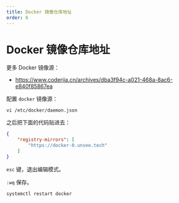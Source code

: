 ```yaml
---
title: Docker 镜像仓库地址
order: 6
---
```


# Docker 镜像仓库地址

更多 Docker 镜像源：

- https://www.coderjia.cn/archives/dba3f94c-a021-468a-8ac6-e840f85867ea

配置 `docker` 镜像源：

```shell
vi /etc/docker/daemon.json
```

之后把下面的代码贴进去：

```json
{
	"registry-mirrors": [
        "https://docker-0.unsee.tech"
    ]
}
```

`esc` 键，退出编辑模式。

`:wq` 保存。 

```shell
systemctl restart docker
```
